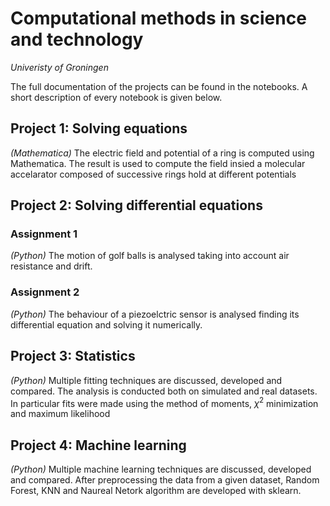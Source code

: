 # Computational methods in science and technology
*Univeristy of Groningen*

The full documentation of the projects can be found in the notebooks. A short description of every notebook is given below.

## Project 1: Solving equations
*(Mathematica)* The electric field and potential of a ring is computed using Mathematica. The result is used to compute the field insied a molecular accelarator composed of successive rings hold at different potentials

## Project 2: Solving differential equations
### Assignment 1
*(Python)* The motion of golf balls is analysed taking into account air resistance and drift.
### Assignment 2
*(Python)*  The behaviour of a piezoelctric sensor is analysed finding its differential equation and solving it numerically.

## Project 3: Statistics
*(Python)* Multiple fitting techniques are discussed, developed and compared. The analysis is conducted both on simulated and real datasets. In particular fits were made using the method of moments, $\chi^2$ minimization and maximum likelihood

## Project 4: Machine learning
*(Python)* Multiple machine learning techniques are discussed, developed and compared. After preprocessing the data from a given dataset, Random Forest, KNN and Naureal Netork algorithm are developed with sklearn.
